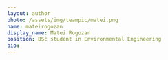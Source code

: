 ```yaml
---
layout: author
photo: /assets/img/teampic/matei.png 
name: mateirogozan
display_name: Matei Rogozan
position: BSc student in Environmental Engineering
bio:
---
```

